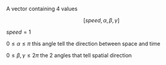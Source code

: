 
A vector containing 4 values

$$[speed, \alpha, \beta, \gamma]$$

$speed = 1$

$0 \leq \alpha \leq \pi$ this angle tell the direction between space and time

$0 \leq \beta ,\gamma \leq 2\pi$ the 2 angles that tell spatial direction

